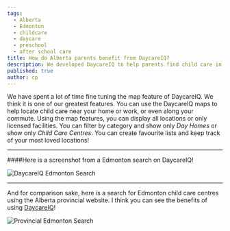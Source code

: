 ```yaml
---
tags:
  - Alberta
  - Edmonton
  - childcare
  - daycare
  - preschool
  - after school care
title: How do Alberta parents benefit from DaycareIQ?
description: We developed DaycareIQ to help parents find child care in their community.  We found that provincial sites were often not the greatest resource.  We want to show you what DaycareIQ can do for parents!
published: true
author: cp
---
```

We have spent a lot of time fine tuning the map feature of DaycareIQ.  We think it is one of our greatest features.  You can use the DaycareIQ maps to help locate child care near your home or work, or even along your commute.  Using the map features, you can display all locations or only licensed facilities.  You can filter by category and show only _Day Homes_ or show only _Child Care Centres_.  You can create favourite lists and keep track of your most loved locations!

---

####Here is a screenshot from a Edmonton search on DaycareIQ!

![DaycareIQ Edmonton Search](https://blog.daycareiq.com/site_assets/images/Edmonton_DaycareIQ.png)

---

And for comparison sake, here is a search for Edmonton child care centres using the Alberta provincial website.  I think you can see the benefits of using [DaycareIQ](https://www.daycareiq.com)!

![Provincial Edmonton Search](https://blog.daycareiq.com/site_assets/images/Edmonton_default.png)
